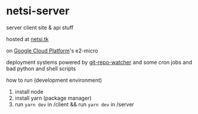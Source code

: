 ﻿# netsi-server
server client site & api stuff

hosted at [netsi.tk](https://netsi.tk)

on [Google Cloud Platform](https://cloud.google.com/)'s e2-micro

deployment systems powered by [git-repo-watcher](https://github.com/kolbasa/git-repo-watcher) and some cron jobs and bad python and shell scripts

how to run (development environment)
1. install node
2. install yarn (package manager)
3. run `yarn dev` in /client && run `yarn dev` in /server
